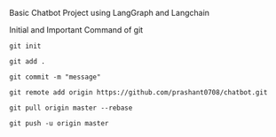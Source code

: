 Basic Chatbot Project using LangGraph and Langchain

Initial and Important Command of git

```
git init

```
```
git add .

```
```
git commit -m "message"
```
```
git remote add origin https://github.com/prashant0708/chatbot.git
```

```
git pull origin master --rebase
```
```
git push -u origin master
```

